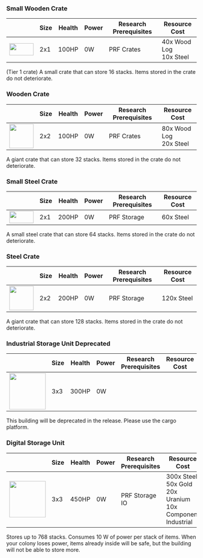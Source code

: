 ### Small Wooden Crate

|   | Size | Health | Power | Research Prerequisites | Resource Cost |
| - | ---- | ------ | ----- | ---------------------- | ------------- |
| <img src="https://github.com/zymex22/Project-RimFactory-Revived/blob/master/Textures/Storage/Wood_Crate6.png?raw=true" width="64" height="32" /> | 2x1 | 100HP | 0W | PRF Crates | 40x Wood Log<br />10x Steel |

(Tier 1 crate) A small crate that can store 16 stacks. Items stored in the crate do not deteriorate.

### Wooden Crate

|   | Size | Health | Power | Research Prerequisites | Resource Cost |
| - | ---- | ------ | ----- | ---------------------- | ------------- |
| <img src="https://github.com/zymex22/Project-RimFactory-Revived/blob/master/Textures/Storage/Wood_Crate6.png?raw=true" width="64" height="64" /> | 2x2 | 100HP | 0W | PRF Crates | 80x Wood Log<br />20x Steel |

A giant crate that can store 32 stacks. Items stored in the crate do not deteriorate.

### Small Steel Crate

|   | Size | Health | Power | Research Prerequisites | Resource Cost |
| - | ---- | ------ | ----- | ---------------------- | ------------- |
| <img src="https://github.com/zymex22/Project-RimFactory-Revived/blob/master/Textures/Storage/Steel_Crate.png?raw=true" width="64" height="32" /> | 2x1 | 200HP | 0W | PRF Storage | 60x Steel |

A small steel crate that can store 64 stacks. Items stored in the crate do not deteriorate.

### Steel Crate

|   | Size | Health | Power | Research Prerequisites | Resource Cost |
| - | ---- | ------ | ----- | ---------------------- | ------------- |
| <img src="https://github.com/zymex22/Project-RimFactory-Revived/blob/master/Textures/Storage/Steel_Crate.png?raw=true" width="64" height="64" /> | 2x2 | 200HP | 0W | PRF Storage | 120x Steel |

A giant crate that can store 128 stacks. Items stored in the crate do not deteriorate.

### Industrial Storage Unit Deprecated

|   | Size | Health | Power | Research Prerequisites | Resource Cost |
| - | ---- | ------ | ----- | ---------------------- | ------------- |
| <img src="https://github.com/zymex22/Project-RimFactory-Revived/blob/master/Textures/Storage/industrial_storage_unit.png?raw=true" width="96" height="96" /> | 3x3 | 300HP | 0W |  |  |

This building will be deprecated in the release. Please use the cargo platform.

### Digital Storage Unit

|   | Size | Health | Power | Research Prerequisites | Resource Cost |
| - | ---- | ------ | ----- | ---------------------- | ------------- |
| <img src="https://github.com/zymex22/Project-RimFactory-Revived/blob/master/Textures/Storage/CargoPlatform.png?raw=true" width="96" height="96" /> | 3x3 | 450HP | 0W | PRF Storage IO | 300x Steel<br />50x Gold<br />20x Uranium<br />10x Component Industrial |

Stores up to 768 stacks. Consumes 10 W of power per stack of items. When your colony loses power, items already inside will be safe, but the building will not be able to store more.

